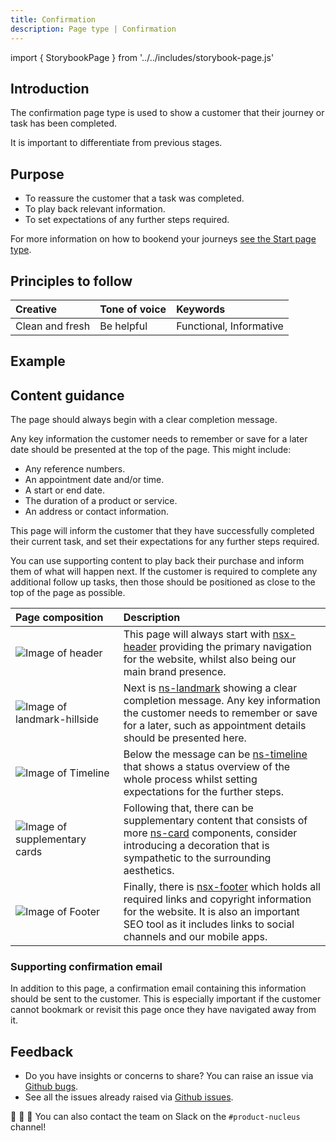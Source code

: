 ```yaml
---
title: Confirmation
description: Page type | Confirmation
---
```


import { StorybookPage } from '../../includes/storybook-page.js'

## Introduction

The confirmation page type is used to show a customer that their journey or task has been completed. 

It is important to differentiate from previous stages.

## Purpose

* To reassure the customer that a task was completed.
* To play back relevant information.
* To set expectations of any further steps required.

For more information on how to bookend your journeys [see the Start page type](page-types/start.md).

## Principles to follow

| Creative | Tone of voice | Keywords |
| :--- | :--- | :--- |
| Clean and fresh | Be helpful | Functional, Informative |

## Example

<StorybookPage story="examples-page-types--confirmation"></StorybookPage>

## Content guidance

The page should always begin with a clear completion message.

Any key information the customer needs to remember or save for a later date should be presented at the top of the page. This might include:

* Any reference numbers.
* An appointment date and/or time.
* A start or end date.
* The duration of a product or service.
* An address or contact information.

This page will inform the customer that they have successfully completed their current task, and set their expectations for any further steps required. 

You can use supporting content to play back their purchase and inform them of what will happen next. If the customer is required to complete any additional follow up tasks, then those should be positioned as close to the top of the page as possible.

| Page&nbsp;composition | Description |
| :--- | :--- |
| ![Image of header](https://user-images.githubusercontent.com/78355810/121555708-250d1f00-ca0b-11eb-86b9-df4a65ccfb60.png) | This page will always start with [nsx-header](/components/nsx-header.md) providing the primary navigation for the website, whilst also being our main brand presence. |
| ![Image of landmark-hillside](https://user-images.githubusercontent.com/78355810/122067713-b6093f00-cdeb-11eb-8ee8-8b07c8c71bdf.png) | Next is [ns-landmark](/components/ns-landmark.md) showing a clear completion message. Any key information the customer needs to remember or save for a later, such as appointment details should be presented here. |
| ![Image of Timeline](https://user-images.githubusercontent.com/78355810/122087289-74cd5b00-cdfc-11eb-9171-18647c95b75f.png) | Below the message can be [ns-timeline](/components/ns-timeline.md) that shows a status overview of the whole process whilst setting expectations for the further steps. |
| ![Image of supplementary cards](https://user-images.githubusercontent.com/78355810/122088757-f83b7c00-cdfd-11eb-82cc-7bf553156b1a.png) | Following that, there can be supplementary content that consists of more [ns-card](/components/ns-card.md) components, consider introducing a decoration that is sympathetic to the surrounding aesthetics. |
| ![Image of Footer](https://user-images.githubusercontent.com/78355810/121567323-57704980-ca16-11eb-9951-598055b9808c.png) | Finally, there is [nsx-footer](/components/nsx-footer.md) which holds all required links and copyright information for the website. It is also an important SEO tool as it includes links to social channels and our mobile apps. |

### Supporting confirmation email

In addition to this page, a confirmation email containing this information should be sent to the customer. This is especially important if the customer cannot bookmark or revisit this page once they have navigated away from it.

## Feedback

* Do you have insights or concerns to share? You can raise an issue via [Github bugs](https://github.com/ConnectedHomes/nucleus/issues/new?assignees=&labels=Bug&template=a--bug-report.md&title=[bug]%20[page-type-confirmation]).
* See all the issues already raised via [Github issues](https://github.com/connectedHomes/nucleus/issues?utf8=%E2%9C%93&q=is%3Aopen+is%3Aissue+label%3ABug+[page-type-confirmation]).

💩 🎉 🦄 You can also contact the team on Slack on the `#product-nucleus` channel!
